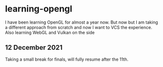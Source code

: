 # learning-opengl
I have been learning OpenGL for almost a year now. But now but I am taking a different approach from scratch and now I want to VCS the experience. Also learning WebGL and Vulkan on the side

## 12 December 2021
Taking a small break for finals, will fully resume after the 11th.
